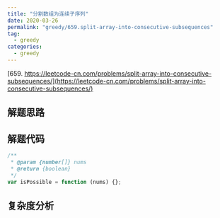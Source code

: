 ```yaml
---
title: "分割数组为连续子序列"
date: 2020-03-26
permalink: "greedy/659.split-array-into-consecutive-subsequences"
tag:
  - greedy
categories:
  - greedy
---
```


[659. https://leetcode-cn.com/problems/split-array-into-consecutive-subsequences/](https://leetcode-cn.com/problems/split-array-into-consecutive-subsequences/)

## 解题思路

## 解题代码

```js
/**
 * @param {number[]} nums
 * @return {boolean}
 */
var isPossible = function (nums) {};
```

## 复杂度分析

